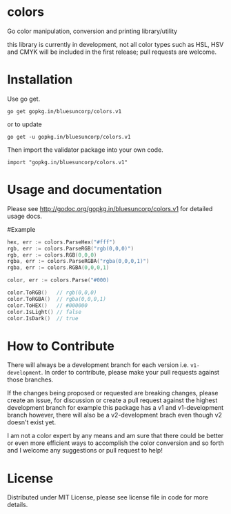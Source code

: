 # colors
Go color manipulation, conversion and printing library/utility

this library is currently in development, not all color types such as HSL, HSV and CMYK will be included in the first release; pull requests are welcome.

Installation
============

Use go get.

	go get gopkg.in/bluesuncorp/colors.v1

or to update

	go get -u gopkg.in/bluesuncorp/colors.v1

Then import the validator package into your own code.

	import "gopkg.in/bluesuncorp/colors.v1"
	
Usage and documentation
=======================

Please see http://godoc.org/gopkg.in/bluesuncorp/colors.v1 for detailed usage docs.

#Example
```go
hex, err := colors.ParseHex("#fff")
rgb, err := colors.ParseRGB("rgb(0,0,0)")
rgb, err := colors.RGB(0,0,0)
rgba, err := colors.ParseRGBA("rgba(0,0,0,1)")
rgba, err := colors.RGBA(0,0,0,1)

color, err := colors.Parse("#000)

color.ToRGB()   // rgb(0,0,0)
color.ToRGBA()  // rgba(0,0,0,1)
color.ToHEX()   // #000000
color.IsLight() // false
color.IsDark()  // true

```

How to Contribute
=================

There will always be a development branch for each version i.e. `v1-development`. In order to contribute, 
please make your pull requests against those branches.

If the changes being proposed or requested are breaking changes, please create an issue, for discussion 
or create a pull request against the highest development branch for example this package has a 
v1 and v1-development branch however, there will also be a v2-development brach even though v2 doesn't exist yet.

I am not a color expert by any means and am sure that there could be better or even more efficient
ways to accomplish the color conversion and so forth and I welcome any suggestions or pull request to help!

License
=======
Distributed under MIT License, please see license file in code for more details.
